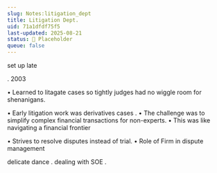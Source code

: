 ```yaml
---
slug: Notes:litigation_dept
title: Litigation Dept.
uid: 71a1dfdf75f5
last-updated: 2025-08-21
status: 🔳 Placeholder
queue: false
---
```


set up late

. 2003

• Learned to litagate cases so tightly judges had
no wiggle room
for shenanigans.

• Early litigation work was
derivatives cases
.
• The challenge was to simplify complex financial transactions for non-experts.
• This was like
navigating a financial frontier

• Strives to
resolve disputes
instead of trial.
• Role of Firm in
dispute management

delicate dance
.
dealing with SOE
.
